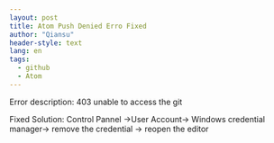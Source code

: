 ```yaml
---
layout: post
title: Atom Push Denied Erro Fixed
author: "Qiansu"
header-style: text
lang: en
tags:
  - github
  - Atom
---
```


Error description: 403 unable to access the git

Fixed Solution: Control Pannel ->User Account-> Windows credential manager-> remove the credential -> reopen the editor 
